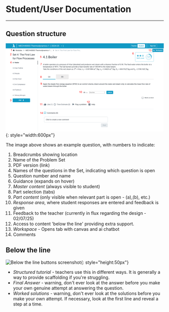 # Student/User Documentation
---

## Question structure

![Screenshot of question](images/question_overview.png){: style="width:600px"}

The image above shows an example question, with numbers to indicate:

1. Breadcrumbs showing location
2. Name of the Problem Set
3. PDF version (link)
4. Names of the questions in the Set, indicating which question is open
5. Question number and name
6. Guidance (expands on hover)
7. _Master content_ (always visible to student)
8. Part selection (tabs)
9. _Part content_ (only visible when relevant part is open - (a),(b), etc.)
10. _Response area_, where student responses are entered and feedback is given
11. Feedback to the teacher (currently in flux regarding the design - 02/07/25)
12. Access to content 'below the line' providing extra support.
13. _Workspace_ - Opens tab with canvas and ai chatbot
14. Comments

## Below the line


![Below the line buttons screenshot](images/Traffic_Light_Only.png){: style="height:50px"}


- _Structured tutorial_ - teachers use this in different ways. It is generally a way to provide scaffolding if you're struggling.
- _Final Answer_ - warning, don't ever look at the answer before you make your own genuine attempt at answering the question.
- _Worked solutions_ - warning, don't ever look at the solutions before you make your own attempt. If necessary, look at the first line and reveal a step at a time.
